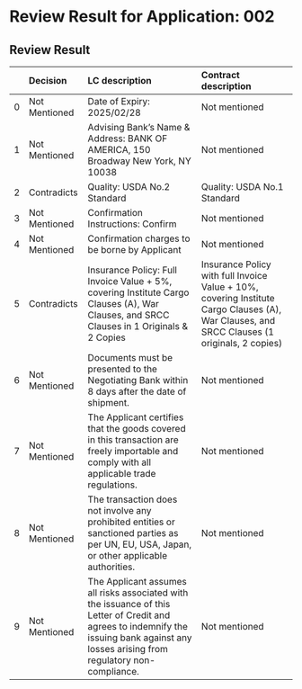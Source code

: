 # Review Result for Application: 002

## Review Result

|    | Decision      | LC description                                                                                                                                                                            | Contract description                                                                                                                        |
|---:|:--------------|:------------------------------------------------------------------------------------------------------------------------------------------------------------------------------------------|:--------------------------------------------------------------------------------------------------------------------------------------------|
|  0 | Not Mentioned | Date of Expiry: 2025/02/28                                                                                                                                                                | Not mentioned                                                                                                                               |
|  1 | Not Mentioned | Advising Bank’s Name & Address: BANK OF AMERICA, 150 Broadway New York, NY 10038                                                                                                          | Not mentioned                                                                                                                               |
|  2 | Contradicts   | Quality: USDA No.2 Standard                                                                                                                                                               | Quality: USDA No.1 Standard                                                                                                                 |
|  3 | Not Mentioned | Confirmation Instructions: Confirm                                                                                                                                                        | Not mentioned                                                                                                                               |
|  4 | Not Mentioned | Confirmation charges to be borne by Applicant                                                                                                                                             | Not mentioned                                                                                                                               |
|  5 | Contradicts   | Insurance Policy: Full Invoice Value + 5%, covering Institute Cargo Clauses (A), War Clauses, and SRCC Clauses in 1 Originals & 2 Copies                                                  | Insurance Policy with full Invoice Value + 10%, covering Institute Cargo Clauses (A), War Clauses, and SRCC Clauses (1 originals, 2 copies) |
|  6 | Not Mentioned | Documents must be presented to the Negotiating Bank within 8 days after the date of shipment.                                                                                             | Not mentioned                                                                                                                               |
|  7 | Not Mentioned | The Applicant certifies that the goods covered in this transaction are freely importable and comply with all applicable trade regulations.                                                | Not mentioned                                                                                                                               |
|  8 | Not Mentioned | The transaction does not involve any prohibited entities or sanctioned parties as per UN, EU, USA, Japan, or other applicable authorities.                                                | Not mentioned                                                                                                                               |
|  9 | Not Mentioned | The Applicant assumes all risks associated with the issuance of this Letter of Credit and agrees to indemnify the issuing bank against any losses arising from regulatory non-compliance. | Not mentioned                                                                                                                               |```

